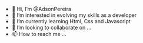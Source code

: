 - 👋 Hi, I’m @AdsonPereira
- 👀 I’m interested in evolving my skills as a developer
- 🌱 I’m currently learning Html, Css and Javascript
- 💞️ I’m looking to collaborate on ...
- 📫 How to reach me ...

<!---
AdsonPereira/AdsonPereira is a ✨ special ✨ repository because its `README.md` (this file) appears on your GitHub profile.
You can click the Preview link to take a look at your changes.
--->
